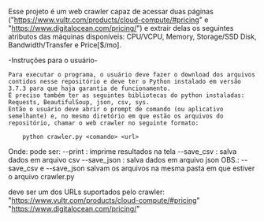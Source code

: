 Esse projeto é um web crawler capaz de acessar duas páginas ("https://www.vultr.com/products/cloud-compute/#pricing"
e "https://www.digitalocean.com/pricing/") e extrair delas os seguintes atributos das máquinas disponíveis:
CPU/VCPU, Memory, Storage/SSD Disk, Bandwidth/Transfer e Price[$/mo].


-Instruções para o usuário-

	Para executar o programa, o usuário deve fazer o download dos arquivos contidos nesse repositório e deve ter o Python instalado em versão 3.7.3 para que haja garantia de funcionamento.
	É preciso também ter as seguintes bibliotecas do python instaladas: Requests, BeautifulSoup, json, csv, sys.
	Então o usuário deve abrir o prompt de comando (ou aplicativo semelhante) e, no mesmo diretório em que estão os arquivos do repositório, chamar o web crawler no seguinte formato:

        python crawler.py <comando> <url>

Onde:
	<comando> pode ser:
		--print : imprime resultados na tela
		--save_csv : salva dados em arquivo csv
		--save_json : salva dados em arquivo json
		OBS.: --save_csv e --save_json salvam os arquivos na mesma pasta em que estiver o arquivo crawler.py

<url> deve ser um dos URLs suportados pelo crawler:
	"https://www.vultr.com/products/cloud-compute/#pricing"
	"https://www.digitalocean.com/pricing/"
